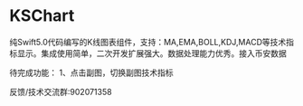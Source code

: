 # KSChart
纯Swift5.0代码编写的K线图表组件，支持：MA,EMA,BOLL,KDJ,MACD等技术指标显示。集成使用简单，二次开发扩展强大。数据处理能力优秀。接入币安数据

待完成功能：
1、点击副图，切换副图技术指标

反馈/技术交流群:902071358

